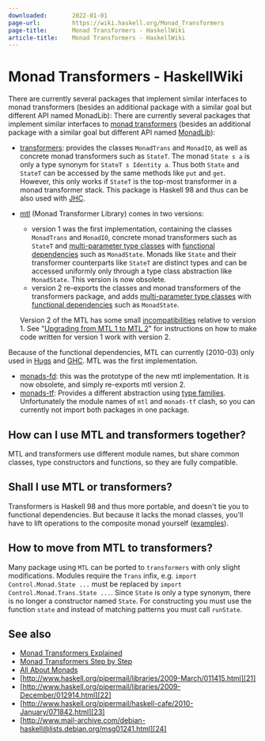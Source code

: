 ```yaml
---
downloaded:       2022-01-01
page-url:         https://wiki.haskell.org/Monad_Transformers
page-title:       Monad Transformers - HaskellWiki
article-title:    Monad Transformers - HaskellWiki
---
```

# Monad Transformers - HaskellWiki

There are currently several packages that implement similar interfaces to monad transformers (besides an additional package with a similar goal but different API named MonadLib):
There are currently several packages that implement similar interfaces to [monad transformers][1] (besides an additional package with a similar goal but different API named [MonadLib][2]):

-   [transformers][3]: provides the classes `MonadTrans` and `MonadIO`, as well as concrete monad transformers such as `StateT`. The monad `State s a` is only a type synonym for `StateT s Identity a`. Thus both `State` and `StateT` can be accessed by the same methods like `put` and `get`. However, this only works if `StateT` is the top-most transformer in a monad transformer stack. This package is Haskell 98 and thus can be also used with [JHC][4].
-   [mtl][5] (Monad Transformer Library) comes in two versions:
    
    -   version 1 was the first implementation, containing the classes `MonadTrans` and `MonadIO`, concrete monad transformers such as `StateT` and [multi-parameter type classes][6] with [functional dependencies][7] such as `MonadState`. Monads like `State` and their transformer counterparts like `StateT` are distinct types and can be accessed uniformly only through a type class abstraction like `MonadState`. This version is now obsolete.
    -   version 2 re-exports the classes and monad transformers of the transformers package, and adds [multi-parameter type classes][8] with [functional dependencies][9] such as `MonadState`.
    
    Version 2 of the MTL has some small [incompatibilities][10] relative to version 1. See "[Upgrading from MTL 1 to MTL 2][11]" for instructions on how to make code written for version 1 work with version 2.
    

Because of the functional dependencies, MTL can currently (2010-03) only used in [Hugs][12] and [GHC][13]. MTL was the first implementation.

-   [monads-fd][14]: this was the prototype of the new mtl implementation. It is now obsolete, and simply re-exports mtl version 2.
-   [monads-tf][15]: Provides a different abstraction using [type families][16]. Unfortunately the module names of `mtl` and `monads-tf` clash, so you can currently not import both packages in one package.

## How can I use MTL and transformers together?

MTL and transformers use different module names, but share common classes, type constructors and functions, so they are fully compatible.

## Shall I use MTL or transformers?

Transformers is Haskell 98 and thus more portable, and doesn't tie you to functional dependencies. But because it lacks the monad classes, you'll have to lift operations to the composite monad yourself ([examples][17]).

## How to move from MTL to transformers?

Many package using `MTL` can be ported to `transformers` with only slight modifications. Modules require the `Trans` infix, e.g. `import Control.Monad.State ...` must be replaced by `import Control.Monad.Trans.State ...`. Since `State` is only a type synonym, there is no longer a constructor named `State`. For constructing you must use the function `state` and instead of matching patterns you must call `runState`.

## See also

-   [Monad Transformers Explained][18]
-   [Monad Transformers Step by Step][19]
-   [All About Monads][20]
-   [http://www.haskell.org/pipermail/libraries/2009-March/011415.html][21]
-   [http://www.haskell.org/pipermail/libraries/2009-December/012914.html][22]
-   [http://www.haskell.org/pipermail/haskell-cafe/2010-January/071842.html][23]
-   [http://www.mail-archive.com/debian-haskell@lists.debian.org/msg01241.html][24]

[1]: https://wiki.haskell.org/Monad_Transformers_Explained "Monad Transformers Explained"
[2]: https://wiki.haskell.org/MonadLib "MonadLib"
[3]: http://hackage.haskell.org/package/transformers
[4]: https://wiki.haskell.org/JHC "JHC"
[5]: http://hackage.haskell.org/package/mtl
[6]: https://wiki.haskell.org/Multi-parameter_type_class "Multi-parameter type class"
[7]: https://wiki.haskell.org/Functional_dependencies "Functional dependencies"
[8]: https://wiki.haskell.org/Multi-parameter_type_class "Multi-parameter type class"
[9]: https://wiki.haskell.org/Functional_dependencies "Functional dependencies"
[10]: https://wiki.haskell.org/Incompatibilities_between_MTL_1_and_MTL_2 "Incompatibilities between MTL 1 and MTL 2"
[11]: https://wiki.haskell.org/Upgrading_from_MTL_1_to_MTL_2 "Upgrading from MTL 1 to MTL 2"
[12]: https://wiki.haskell.org/Hugs "Hugs"
[13]: https://wiki.haskell.org/GHC "GHC"
[14]: http://hackage.haskell.org/package/monads-fd
[15]: http://hackage.haskell.org/package/monads-tf
[16]: https://wiki.haskell.org/Type_families "Type families"
[17]: http://hackage.haskell.org/packages/archive/transformers/latest/doc/html/Control-Monad-Trans-Class.html#g:2
[18]: https://wiki.haskell.org/Monad_Transformers_Explained "Monad Transformers Explained"
[19]: https://page.mi.fu-berlin.de/scravy/realworldhaskell/materialien/monad-transformers-step-by-step.pdf
[20]: https://wiki.haskell.org/All_About_Monads "All About Monads"
[21]: http://www.haskell.org/pipermail/libraries/2009-March/011415.html
[22]: http://www.haskell.org/pipermail/libraries/2009-December/012914.html
[23]: http://www.haskell.org/pipermail/haskell-cafe/2010-January/071842.html
[24]: http://www.mail-archive.com/debian-haskell@lists.debian.org/msg01241.html
